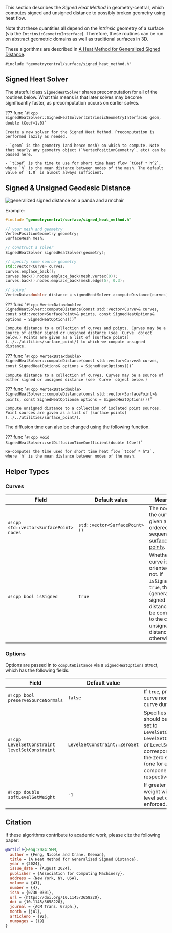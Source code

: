 This section describes the _Signed Heat Method_ in geometry-central, which computes signed and unsigned distance to possibly broken geometry using heat flow.

Note that these quantities all depend on the _intrinsic_ geometry of a surface (via the `IntrinsicGeometryInterface`). Therefore, these routines can be run on abstract geometric domains as well as traditional surfaces in 3D.

These algorithms are described in [A Heat Method for Generalized Signed Distance](https://nzfeng.github.io/research/SignedHeatMethod/SignedDistance.pdf). 

`#include "geometrycentral/surface/signed_heat_method.h"`


## Signed Heat Solver

The stateful class `SignedHeatSolver` shares precomputation for all of the routines below. What this means is that later solves may become significantly faster, as precomputation occurs on earlier solves.

??? func "`#!cpp SignedHeatSolver::SignedHeatSolver(IntrinsicGeometryInterface& geom, double tCoef=1.0)`"

    Create a new solver for the Signed Heat Method. Precomputation is performed lazily as needed.

    - `geom` is the geometry (and hence mesh) on which to compute. Note that nearly any geometry object (`VertexPositionGeometry`, etc) can be passed here.

    - `tCoef` is the time to use for short time heat flow `tCoef * h^2`, where `h` is the mean distance between nodes of the mesh. The default value of `1.0` is almost always sufficient.


## Signed & Unsigned Geodesic Distance

![generalized signed distance on a panda and armchair](/media/signed_heat_method.png)

Example:
```cpp
#include "geometrycentral/surface/signed_heat_method.h"

// your mesh and geometry
VertexPositionGeometry geometry;
SurfaceMesh mesh;

// construct a solver
SignedHeatSolver signedHeatSolver(geometry);

// specify some source geometry
std::vector<Curve> curves;
curves.emplace_back();
curves.back().nodes.emplace_back(mesh.vertex(0));
curves.back().nodes.emplace_back(mesh.edge(5), 0.3);

// solve!
VertexData<double> distance = signedHeatSolver->computeDistance(curves);
```

??? func "`#!cpp VertexData<double> SignedHeatSolver::computeDistance(const std::vector<Curve>& curves, const std::vector<SurfacePoint>& points, const SignedHeatOptions& options = SignedHeatOptions())`"

    Compute distance to a collection of curves and points. Curves may be a source of either signed or unsigned distance (see `Curve` object below.) Points are given as a list of [surface points](../../utilities/surface_point/) to which we compute unsigned distance.

??? func "`#!cpp VertexData<double> SignedHeatSolver::computeDistance(const std::vector<Curve>& curves, const SignedHeatOptions& options = SignedHeatOptions())`"

    Compute distance to a collection of curves. Curves may be a source of either signed or unsigned distance (see `Curve` object below.) 

??? func "`#!cpp VertexData<double> SignedHeatSolver::computeDistance(const std::vector<SurfacePoint>& points, const SignedHeatOptions& options = SignedHeatOptions())`"

    Compute unsigned distance to a collection of isolated point sources. Point sources are given as a list of [surface points](../../utilities/surface_point/).

The diffusion time can also be changed using the following function.

??? func "`#!cpp void SignedHeatSolver::setDiffusionTimeCoefficient(double tCoef)`"

    Re-computes the time used for short time heat flow `tCoef * h^2`, where `h` is the mean distance between nodes of the mesh.

## Helper Types

### Curves

| Field | Default value |Meaning|
|---|---|---|
| `#!cpp std::vector<SurfacePoint> nodes`| `std::vector<SurfacePoint>()` | The nodes of the curve, given as an ordered sequence of [surface points](../../utilities/surface_point/). |
| `#!cpp bool isSigned`| `true` | Whether the curve is oriented or not. If `isSigned` is `true`, then (generalized) signed distance will be computed to the curve; unsigned distance otherwise. |

### Options
Options are passed in to `computeDistance` via a `SignedHeatOptions` struct, which has the following fields.

| Field | Default value |Meaning|
|---|---|---|
| `#!cpp bool preserveSourceNormals`| `false` | If `true`, preserve the initial curve normals at the source curve during vector diffusion. |
| `#!cpp LevelSetConstraint levelSetConstraint`| `LevelSetConstraint::ZeroSet` | Specifies how/if level sets should be preserved. Can be set to `LevelSetConstraint::ZeroSet`, `LevelSetConstraint::Multiple`, or `LevelSetConstraint::None`, corresponding to preserving the zero set, mulitple level sets (one for each curve component), or no level sets, respectively. |
| `#!cpp double softLevelSetWeight`| `-1` | If greater than 0, gives the weight with which the given level set constraint is "softly" enforced. |

## Citation

If these algorithms contribute to academic work, please cite the following paper:

```bib
@article{Feng:2024:SHM,
  author = {Feng, Nicole and Crane, Keenan},
  title = {A Heat Method for Generalized Signed Distance},
  year = {2024},
  issue_date = {August 2024},
  publisher = {Association for Computing Machinery},
  address = {New York, NY, USA},
  volume = {43},
  number = {4},
  issn = {0730-0301},
  url = {https://doi.org/10.1145/3658220},
  doi = {10.1145/3658220},
  journal = {ACM Trans. Graph.},
  month = {jul},
  articleno = {92},
  numpages = {19}
}
```
